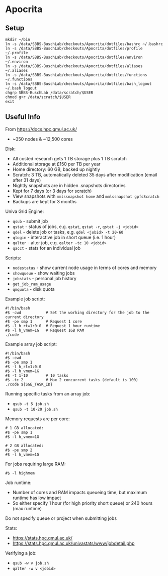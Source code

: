 # Apocrita

## Setup

```
mkdir ~/bin
ln -s /data/SBBS-BuschLab/checkouts/Apocrita/dotfiles/bashrc ~/.bashrc
ln -s /data/SBBS-BuschLab/checkouts/Apocrita/dotfiles/profile ~/.profile
ln -s /data/SBBS-BuschLab/checkouts/Apocrita/dotfiles/environ ~/.environ
ln -s /data/SBBS-BuschLab/checkouts/Apocrita/dotfiles/aliases ~/.aliases
ln -s /data/SBBS-BuschLab/checkouts/Apocrita/dotfiles/functions ~/.functions
ln -s /data/SBBS-BuschLab/checkouts/Apocrita/dotfiles/bash_logout ~/.bash_logout
chgrp SBBS-BuschLab /data/scratch/$USER
chmod g+r /data/scratch/$USER
exit
```

## Useful Info

From https://docs.hpc.qmul.ac.uk/

- ~350 nodes & ~12,500 cores

Disk:
- All costed research gets 1 TB storage plus 1 TB scratch
- Additional storage at £150 per TB per year
- Home directory: 60 GB, backed up nightly
- Scratch: 3 TB, automatically deleted 35 days after modification (email after 31 days)
- Nightly snapshots are in hidden .snapshots directories
- Kept for 7 days (or 3 days for scratch)
- View snapshots with `mmlssnapshot home` and `mmlssnapshot gpfsScratch`
- Backups are kept for 3 months

Univa Grid Engine:
- `qsub` - submit job
- `qstat` - status of jobs, e.g. `qstat`, `qstat -r`, `qstat -j <jobid>`
- `qdel` - delete job or tasks, e.g. `qdel <jobid> -t 20-60`
- `qlogin` - interactive job in short queue (i.e. 1 hour)
- `qalter` - alter job, e.g. `qalter -tc 10 <jobid>`
- `qacct` - stats for an individual job

Scripts:
- `nodestatus` - show current node usage in terms of cores and memory
- `showqueue` - show waiting jobs
- `jobstats` - personal job history
- `get_job_ram_usage`
- `qmquota` - disk quota

Example job script:
```
#!/bin/bash
#$ -cwd           # Set the working directory for the job to the current directory
#$ -pe smp 1      # Request 1 core
#$ -l h_rt=1:0:0  # Request 1 hour runtime
#$ -l h_vmem=1G   # Request 1GB RAM
./code
```

Example array job script:
```
#!/bin/bash
#$ -cwd
#$ -pe smp 1
#$ -l h_rt=1:0:0
#$ -l h_vmem=1G
#$ -t 1-10        # 10 tasks
#$ -tc 2          # Max 2 concurrent tasks (default is 100)
./code ${SGE_TASK_ID}
```

Running specific tasks from an array job:
- `qsub -t 5 job.sh`
- `qsub -t 10-20 job.sh`

Memory requests are per core:
```
# 1 GB allocated:
#$ -pe smp 1
#$ -l h_vmem=1G
```
```
# 2 GB allocated:
#$ -pe smp 2
#$ -l h_vmem=1G
```

For jobs requiring large RAM:
```
#$ -l highmem
```

Job runtime:
- Number of cores and RAM impacts queueing time, but maximum runtime has low impact
- So either specify 1 hour (for high priority short queue) or 240 hours (max runtime)

Do not specify queue or project when submitting jobs

Stats:
- https://stats.hpc.qmul.ac.uk/
- https://stats.hpc.qmul.ac.uk/univastats/www/jobdetail.php

Verifying a job:
- `qsub -w v job.sh`
- `qalter -w v <jobid>`
